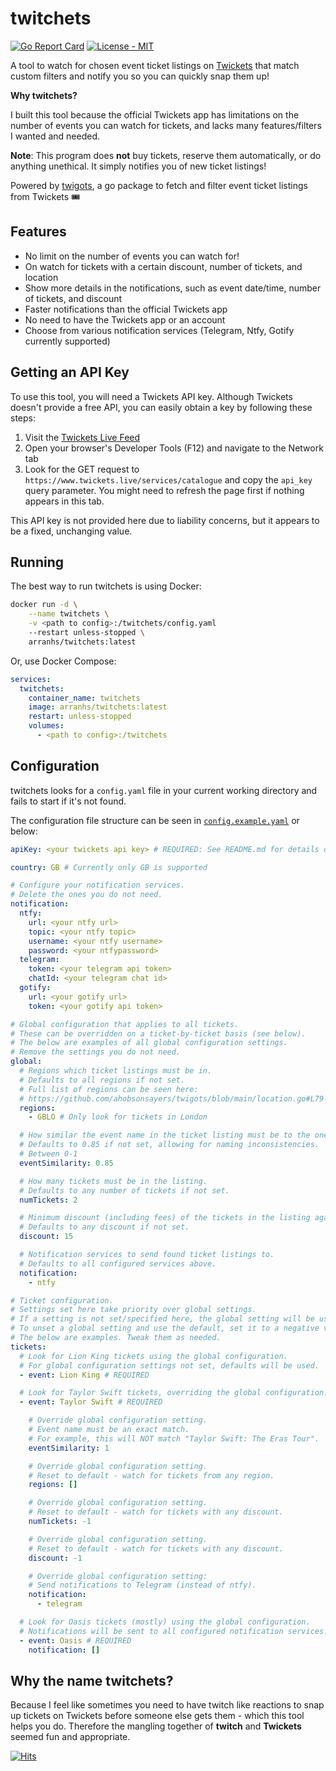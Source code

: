 # twitchets

[![Go Report Card](https://goreportcard.com/badge/github.com/ahobsonsayers/twitchets)](https://goreportcard.com/report/github.com/ahobsonsayers/twitchets)
[![License - MIT](https://img.shields.io/badge/License-MIT-9C27B0)](LICENSE)

A tool to watch for chosen event ticket listings on [Twickets](https://www.twickets.live) that match custom filters and notify you so you can quickly snap them up!

**Why twitchets?**

I built this tool because the official Twickets app has limitations on the number of events you can watch for tickets, and lacks many features/filters I wanted and needed.

**Note**: This program does **not** buy tickets, reserve them automatically, or do anything unethical. It simply notifies you of new ticket listings!

Powered by [twigots](https://github.com/ahobsonsayers/twigots), a go package to fetch and filter event ticket listings from Twickets 🎟️

## Features

- No limit on the number of events you can watch for!
- On watch for tickets with a certain discount, number of tickets, and location
- Show more details in the notifications, such as event date/time, number of tickets, and discount
- Faster notifications than the official Twickets app
- No need to have the Twickets app or an account
- Choose from various notification services (Telegram, Ntfy, Gotify currently supported)

## Getting an API Key

To use this tool, you will need a Twickets API key. Although Twickets doesn't provide a free API, you can easily obtain a key by following these steps:

1.  Visit the [Twickets Live Feed](https://www.twickets.live/app/catalog/browse)
2.  Open your browser's Developer Tools (F12) and navigate to the Network tab
3.  Look for the GET request to `https://www.twickets.live/services/catalogue` and copy the `api_key` query parameter. You might need to refresh the page first if nothing appears in this tab.

This API key is not provided here due to liability concerns, but it appears to be a fixed, unchanging value.

## Running

The best way to run twitchets is using Docker:

```bash
docker run -d \
    --name twitchets \
    -v <path to config>:/twitchets/config.yaml
    --restart unless-stopped \
    arranhs/twitchets:latest
```

Or, use Docker Compose:

```yaml
services:
  twitchets:
    container_name: twitchets
    image: arranhs/twitchets:latest
    restart: unless-stopped
    volumes:
      - <path to config>:/twitchets
```

## Configuration

twitchets looks for a `config.yaml` file in your current working directory and fails to start if it's not found.

The configuration file structure can be seen in [`config.example.yaml`](./config.example.yaml) or below:

```yaml
apiKey: <your twickets api key> # REQUIRED: See README.md for details on how to obtain.

country: GB # Currently only GB is supported

# Configure your notification services.
# Delete the ones you do not need.
notification:
  ntfy:
    url: <your ntfy url>
    topic: <your ntfy topic>
    username: <your ntfy username>
    password: <your ntfypassword>
  telegram:
    token: <your telegram api token>
    chatId: <your telegram chat id>
  gotify:
    url: <your gotify url>
    token: <your gotify api token>

# Global configuration that applies to all tickets.
# These can be overridden on a ticket-by-ticket basis (see below).
# The below are examples of all global configuration settings.
# Remove the settings you do not need.
global:
  # Regions which ticket listings must be in.
  # Defaults to all regions if not set.
  # Full list of regions can be seen here:
  # https://github.com/ahobsonsayers/twigots/blob/main/location.go#L79-L90
  regions:
    - GBLO # Only look for tickets in London

  # How similar the event name in the ticket listing must be to the one you specified.
  # Defaults to 0.85 if not set, allowing for naming inconsistencies.  # Between 0-1
  # Between 0-1
  eventSimilarity: 0.85

  # How many tickets must be in the listing.
  # Defaults to any number of tickets if not set.
  numTickets: 2

  # Minimum discount (including fees) of the tickets in the listing against the original price.
  # Defaults to any discount if not set.
  discount: 15

  # Notification services to send found ticket listings to.
  # Defaults to all configured services above.
  notification:
    - ntfy

# Ticket configuration.
# Settings set here take priority over global settings.
# If a setting is not set/specified here, the global setting will be used.
# To unset a global setting and use the default, set it to a negative value or an empty list, depending on the type.
# The below are examples. Tweak them as needed.
tickets:
  # Look for Lion King tickets using the global configuration.
  # For global configuration settings not set, defaults will be used.
  - event: Lion King # REQUIRED

  # Look for Taylor Swift tickets, overriding the global configuration.
  - event: Taylor Swift # REQUIRED

    # Override global configuration setting.
    # Event name must be an exact match.
    # For example, this will NOT match "Taylor Swift: The Eras Tour".
    eventSimilarity: 1

    # Override global configuration setting.
    # Reset to default - watch for tickets from any region.
    regions: []

    # Override global configuration setting.
    # Reset to default - watch for tickets with any discount.
    numTickets: -1

    # Override global configuration setting.
    # Reset to default - watch for tickets with any discount.
    discount: -1

    # Override global configuration setting:
    # Send notifications to Telegram (instead of ntfy).
    notification:
      - telegram

  # Look for Oasis tickets (mostly) using the global configuration.
  # Notifications will be sent to all configured notification services.
  - event: Oasis # REQUIRED
    notification: []
```

## Why the name twitchets?

Because I feel like sometimes you need to have twitch like reactions to snap up tickets on Twickets before someone else gets them - which this tool helps you do. Therefore the mangling together of **twitch** and **Twickets** seemed fun and appropriate.

[![Hits](https://hits.sh/github.com/ahobsonsayers/twitchets.svg?view=today-total&label=Visitors%20Day%20%2F%20Total)](https://hits.sh/github.com/ahobsonsayers/twitchets/)
